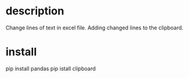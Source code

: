 # description
Change lines of text in excel file. Adding changed lines to the clipboard.
# install
pip install pandas
pip istall clipboard 
